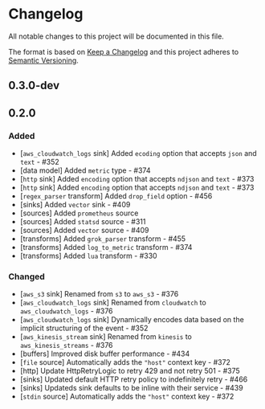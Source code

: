 # Changelog

All notable changes to this project will be documented in this file.

The format is based on [Keep a Changelog](http://keepachangelog.com/en/1.0.0/)
and this project adheres to [Semantic Versioning](http://semver.org/spec/v2.0.0.html).

## 0.3.0-dev

## 0.2.0

### Added
  
  - [`aws_cloudwatch_logs` sink] Added `ecoding` option that accepts `json` and `text` - #352
  - [data model] Added `metric` type - #374
  - [`http` sink] Added `encoding` option that accepts `ndjson` and `text` - #373
  - [`http` sink] Added `encoding` option that accepts `ndjson` and `text` - #373
  - [`regex_parser` transform] Added `drop_field` option - #456
  - [sinks] Added `vector` sink - #409
  - [sources] Added `prometheus` source
  - [sources] Added `statsd` source - #311
  - [sources] Added `vector` source - #409
  - [transforms] Added `grok_parser` transform - #455
  - [transforms] Added `log_to_metric` transform - #374
  - [transforms] Added `lua` transform - #330

### Changed

  - [`aws_s3` sink] Renamed from `s3` to `aws_s3` - #376
  - [`aws_cloudwatch_logs` sink] Renamed from `cloudwatch` to `aws_cloudwatch_logs` - #376
  - [`aws_cloudwatch_logs` sink] Dynamically encodes data based on the implicit structuring of the event - #352
  - [`aws_kinesis_stream` sink] Renamed from `kinesis` to `aws_kinesis_streams` - #376
  - [buffers] Improved disk buffer performance - #434
  - [`file` source] Automatically adds the `"host"` context key - #372
  - [http] Update HttpRetryLogic to retry 429 and not retry 501 - #375
  - [sinks] Updated default HTTP retry policy to indefinitely retry - #466
  - [sinks] Updateds sink defaults to be inline with their service - #439
  - [`stdin` source] Automatically adds the `"host"` context key - #372